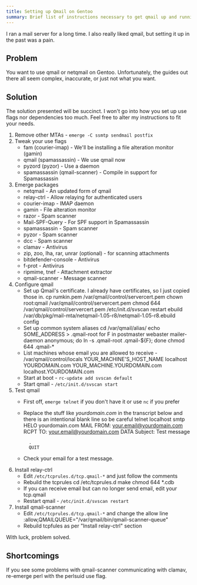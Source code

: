 ```yaml
---
title: Setting up Qmail on Gentoo
summary: Brief list of instructions necessary to get qmail up and running on an older version of Gentoo.
---
```


I ran a mail server for a long time.  I also really liked qmail, but setting it up in the past was a pain.


Problem
-------

You want to use qmail or netqmail on Gentoo.  Unfortunately, the guides out there all seem complex, inaccurate, or just not what you want.


Solution
--------

The solution presented will be succinct.  I won't go into how you set up use flags nor dependencies too much.  Feel free to alter my instructions to fit your needs.

1. Remove other MTAs - `emerge -C ssmtp sendmail postfix`
2. Tweak your use flags
    * fam (courier-imap) - We'll be installing a file alteration monitor (gamin)
    * qmail (spamassassin) - We use qmail now
    * pyzord (pyzor) - Use a daemon
    * spamassassin (qmail-scanner) - Compile in support for Spamassassin
3. Emerge packages
    * netqmail - An updated form of qmail
    * relay-ctrl - Allow relaying for authenticated users
    * courier-imap - IMAP daemon
    * gamin - File alteration monitor
    * razor - Spam scanner
    * Mail-SPF-Query - For SPF support in Spamassassin
    * spamassassin - Spam scanner
    * pyzor - Spam scanner
    * dcc - Spam scanner
    * clamav - Antivirus
    * zip, zoo, lha, rar, unrar (optional) - for scanning attachments
    * bitdefender-console - Antivirus
    * f-prot - Antivirus
    * ripmime, tnef - Attachment extractor
    * qmail-scanner - Message scanner
4. Configure qmail
    * Set up Qmail's certificate.  I already have certificates, so I just copied those in.
            cp rumkin.pem /var/qmail/control/servercert.pem
            chown root:qmail /var/qmail/control/servercert.pem
            chmod 644 /var/qmail/control/servercert.pem
            /etc/init.d/svscan restart
            ebuild /var/db/pkg/mail-mta/netqmail-1.05-r8/netqmail-1.05-r8.ebuild config
    * Set up common system aliases
            cd /var/qmail/alias/
            echo SOME_ADDRESS > .qmail-root
            for F in postmaster webaster mailer-daemon anonymous; do ln -s .qmail-root .qmail-${F}; done
            chmod 644 .qmail-*
    * List machines whose email you are allowed to receive - /var/qmail/control/locals
            YOUR_MACHINE'S_HOST_NAME
            localhost
            YOURDOMAIN.com
            YOUR_MACHINE.YOURDOMAIN.com
            localhost.YOURDOMAIN.com
    * Start at boot - `rc-update add svscan default`
    * Start qmail - `/etc/init.d/svscan start`
5. Test qmail
    * First off, `emerge telnet` if you don't have it or use `nc` if you prefer
    * Replace the stuff like _yourdomain.com_ in the transcript below and there is an intentional blank line so be careful
            telnet localhost smtp
            HELO yourdomain.com
            MAIL FROM: your.email@yourdomain.com
            RCPT TO: your.email@yourdomain.com
            DATA
            Subject:  Test message

            .
            QUIT
    * Check your email for a test message.
6. Install relay-ctrl
    * Edit `/etc/tcprules.d/tcp.qmail-*` and just follow the comments
    * Rebuild the tcprules
            cd /etc/tcprules.d
            make
            chmod 644 *.cdb
    * If you can receive email but can no longer send email, edit your tcp.qmail
    * Restart qmail - `/etc/init.d/svscan restart`
7. Install qmail-scanner
    * Edit `/etc/tcprules.d/tcp.qmail-*` and change the allow line
            :allow,QMAILQUEUE="/var/qmail/bin/qmail-scanner-queue"
    * Rebuild tcpfules as per "Install relay-ctrl" section

With luck, problem solved.


Shortcomings
------------

If you see some problems with qmail-scanner communicating with clamav, re-emerge perl with the perlsuid use flag.
